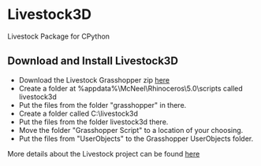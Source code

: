 # Livestock3D
Livestock Package for CPython

## Download and Install Livestock3D

* Download the Livestock Grasshopper zip [here](https://github.com/livestock3d/livestock3d/archive/master.zip)
* Create a folder at %appdata%\McNeel\Rhinoceros\5.0\scripts called livestock3d
* Put the files from the folder "grasshopper" in there.
* Create a folder called C:\livestock3d
* Put the files from the folder livestock3d there.
* Move the folder "Grasshopper Script" to a location of your choosing.
* Put the files from "UserObjects" to the Grasshopper UserObjects folder.

More details about the Livestock project can be found [here](https://livestock3d.github.io/pages/how-is-it-working.html)
